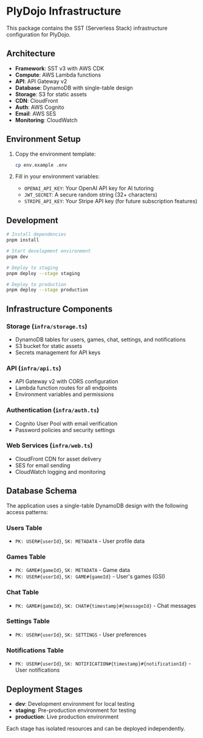 # PlyDojo Infrastructure

This package contains the SST (Serverless Stack) infrastructure configuration for PlyDojo.

## Architecture

- **Framework**: SST v3 with AWS CDK
- **Compute**: AWS Lambda functions
- **API**: API Gateway v2
- **Database**: DynamoDB with single-table design
- **Storage**: S3 for static assets
- **CDN**: CloudFront
- **Auth**: AWS Cognito
- **Email**: AWS SES
- **Monitoring**: CloudWatch

## Environment Setup

1. Copy the environment template:
   ```bash
   cp env.example .env
   ```

2. Fill in your environment variables:
   - `OPENAI_API_KEY`: Your OpenAI API key for AI tutoring
   - `JWT_SECRET`: A secure random string (32+ characters)
   - `STRIPE_API_KEY`: Your Stripe API key (for future subscription features)

## Development

```bash
# Install dependencies
pnpm install

# Start development environment
pnpm dev

# Deploy to staging
pnpm deploy --stage staging

# Deploy to production
pnpm deploy --stage production
```

## Infrastructure Components

### Storage (`infra/storage.ts`)
- DynamoDB tables for users, games, chat, settings, and notifications
- S3 bucket for static assets
- Secrets management for API keys

### API (`infra/api.ts`)
- API Gateway v2 with CORS configuration
- Lambda function routes for all endpoints
- Environment variables and permissions

### Authentication (`infra/auth.ts`)
- Cognito User Pool with email verification
- Password policies and security settings

### Web Services (`infra/web.ts`)
- CloudFront CDN for asset delivery
- SES for email sending
- CloudWatch logging and monitoring

## Database Schema

The application uses a single-table DynamoDB design with the following access patterns:

### Users Table
- `PK: USER#{userId}`, `SK: METADATA` - User profile data

### Games Table
- `PK: GAME#{gameId}`, `SK: METADATA` - Game data
- `PK: USER#{userId}`, `SK: GAME#{gameId}` - User's games (GSI)

### Chat Table
- `PK: GAME#{gameId}`, `SK: CHAT#{timestamp}#{messageId}` - Chat messages

### Settings Table
- `PK: USER#{userId}`, `SK: SETTINGS` - User preferences

### Notifications Table
- `PK: USER#{userId}`, `SK: NOTIFICATION#{timestamp}#{notificationId}` - User notifications

## Deployment Stages

- **dev**: Development environment for local testing
- **staging**: Pre-production environment for testing
- **production**: Live production environment

Each stage has isolated resources and can be deployed independently. 